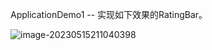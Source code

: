 ApplicationDemo1 -- 实现如下效果的RatingBar。

![image-20230515211040398](../../%E6%96%87%E4%BB%B6/photos/README/image-20230515211040398.png)